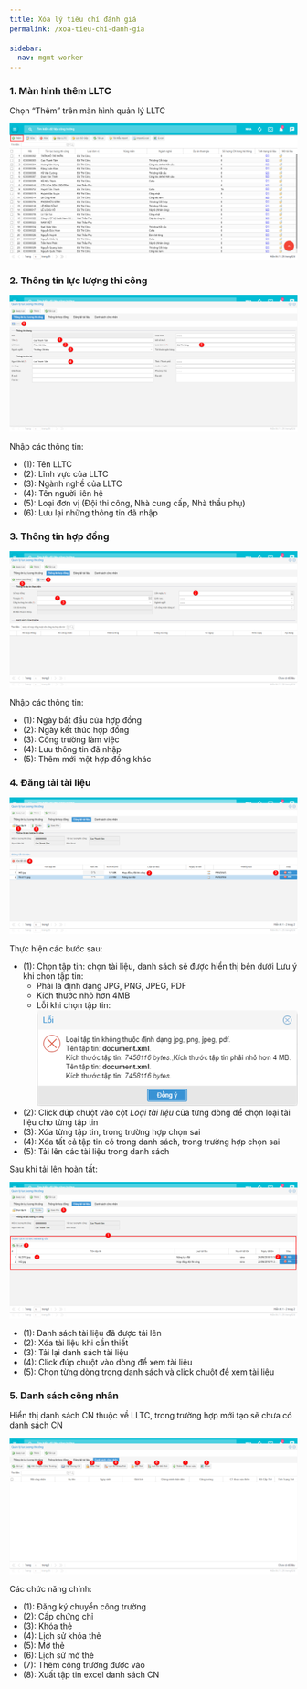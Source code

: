 ```yaml
---
title: Xóa lý tiêu chí đánh giá
permalink: /xoa-tieu-chi-danh-gia

sidebar:
  nav: mgmt-worker
---
```

### **1. Màn hình thêm LLTC**

Chọn “Thêm” trên màn hình quản lý LLTC

![](assets/AddLLTC/ac363147719404bec794728ec2a8d567.png)

### **2. Thông tin lực lượng thi công**

![](assets/AddLLTC/323c7c0b793f2a074187974f95a1c970.png)

Nhập các thông tin:

* (1): Tên LLTC
* (2): Lĩnh vực của LLTC
* (3): Ngành nghề của LLTC
* (4): Tên người liên hệ
* (5): Loại đơn vị (Đội thi công, Nhà cung cấp, Nhà thầu phụ)
* (6): Lưu lại những thông tin đã nhập

### **3. Thông tin hợp đồng**

![](assets/AddLLTC/29fa431e52618e873e61ba3c38c997b8.png)

Nhập các thông tin:

* (1): Ngày bắt đầu của hợp đồng
* (2): Ngày kết thúc hợp đồng
* (3): Công trường làm việc
* (4): Lưu thông tin đã nhập
* (5): Thêm mới một hợp đồng khác

### **4. Đăng tải tài liệu**

![](assets/AddLLTC/538fa1ebedcb8d609cb830e6294016be.png)

Thực hiện các bước sau:

* (1): Chọn tập tin: chọn tài liệu, danh sách sẽ được hiển thị bên dưới
    Lưu ý khi chọn tập tin:
    * Phải là định dạng JPG, PNG, JPEG, PDF
    * Kích thước nhỏ hơn 4MB
    * Lỗi khi chọn tập tin:
        ![](assets/AddLLTC/991962b9baccfb7a3de660d79653dfa5.png)
* (2): Click đúp chuột vào cột *Loại tài liệu* của từng dòng để chọn loại tài liệu cho từng tập tin
* (3): Xóa từng tập tin, trong trường hợp chọn sai
* (4): Xóa tất cả tập tin có trong danh sách, trong trường hợp chọn sai
* (5): Tải lên các tài liệu trong danh sách

Sau khi tải lên hoàn tất:

![](assets/AddLLTC/5e1133663d714205985132ab9a24ea2e.png)

* (1): Danh sách tài liệu đã được tải lên
* (2): Xóa tài liệu khi cần thiết
* (3): Tải lại danh sách tài liệu
* (4): Click đúp chuột vào dòng để xem tài liệu
* (5): Chọn từng dòng trong danh sách và click chuột để xem tài liệu

### **5. Danh sách công nhân**

Hiển thị danh sách CN thuộc về LLTC, trong trường hợp mới tạo sẽ chưa có danh
sách CN

![](assets/AddLLTC/20dbb9b2d5f027539c5a715349e5144d.png)

Các chức năng chính:

* (1): Đăng ký chuyển công trường
* (2): Cấp chứng chỉ
* (3): Khóa thẻ
* (4): Lịch sử khóa thẻ
* (5): Mở thẻ
* (6): Lịch sử mở thẻ
* (7): Thêm công trường được vào
* (8): Xuất tập tin excel danh sách CN

